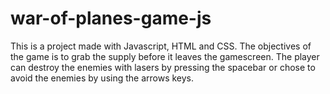 # war-of-planes-game-js
This is a project made with Javascript, HTML and CSS. The objectives of the game is to grab the supply before it leaves the gamescreen. 
The player can destroy the enemies with lasers by pressing the spacebar or chose to avoid the enemies by using the arrows keys.
